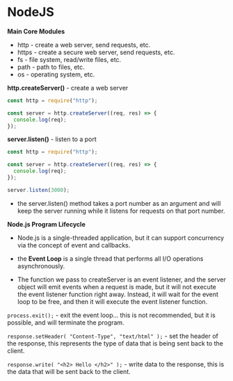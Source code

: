 # NodeJS

**Main Core Modules**

- http - create a web server, send requests, etc.
- https - create a secure web server, send requests, etc.
- fs - file system, read/write files, etc.
- path - path to files, etc.
- os - operating system, etc.

**http.createServer()** - create a web server

```js
const http = require("http");

const server = http.createServer((req, res) => {
  console.log(req);
});
```

**server.listen()** - listen to a port

```js
const http = require("http");

const server = http.createServer((req, res) => {
  console.log(req);
});

server.listen(3000);
```

- the server.listen() method takes a port number as an argument and will keep the server running while it listens for requests on that port number.

**Node.js Program Lifecycle**

- Node.js is a single-threaded application, but it can support concurrency via the concept of event and callbacks.

- the **Event Loop** is a single thread that performs all I/O operations asynchronously.

- The function we pass to createServer is an event listener, and the server object will emit events when a request is made, but it will not execute the event listener function right away. Instead, it will wait for the event loop to be free, and then it will execute the event listener function.

`process.exit();` - exit the event loop... this is not recommended, but it is possible, and will terminate the program.

`response.setHeader( "Content-Type", "text/html" );` - set the header of the response, this represents the type of data that is being sent back to the client.

`response.write( "<h2> Hello </h2>" );` - write data to the response, this is the data that will be sent back to the client.
